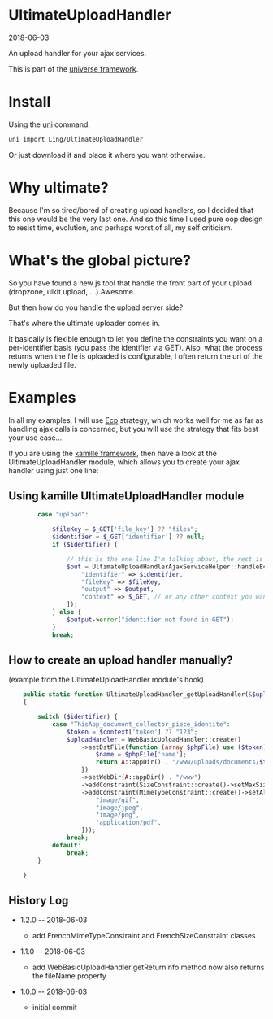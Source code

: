 UltimateUploadHandler
===========
2018-06-03



An upload handler for your ajax services.


This is part of the [universe framework](https://github.com/karayabin/universe-snapshot).


Install
==========
Using the [uni](https://github.com/lingtalfi/universe-naive-importer) command.
```bash
uni import Ling/UltimateUploadHandler
```

Or just download it and place it where you want otherwise.




Why ultimate?
=================
Because I'm so tired/bored of creating upload handlers, so I decided that this one would be the very last one.
And so this time I used pure oop design to resist time, evolution, and perhaps worst of all, my self criticism.




What's the global picture?
===================

So you have found a new js tool that handle the front part of your upload (dropzone, uikit upload, ...)
Awesome.

But then how do you handle the upload server side?

That's where the ultimate uploader comes in.

It basically is flexible enough to let you define the constraints you want on a per-identifier basis
(you pass the identifier via GET). Also, what the process returns when the file is uploaded is configurable,
I often return the uri of the newly uploaded file.




Examples
=============

In all my examples, I will use [Ecp](https://github.com/lingtalfi/Ecp) strategy,
which works well for me as far as handling ajax calls is concerned,
but you will use the strategy that fits best your use case...



If you are using the [kamille framework](https://github.com/lingtalfi/kamille),
then have a look at the UltimateUploadHandler module, which allows you to create your
ajax handler using just one line:



Using kamille UltimateUploadHandler module
------------------------

```php
        case "upload":

            $fileKey = $_GET['file_key'] ?? "files";
            $identifier = $_GET['identifier'] ?? null;
            if ($identifier) {

                // this is the one line I'm talking about, the rest is just ecp piping...
                $out = UltimateUploadHandlerAjaxServiceHelper::handleEcpUpload([
                    "identifier" => $identifier,
                    "fileKey" => $fileKey,
                    "output" => $output,
                    "context" => $_GET, // or any other context you want
                ]);
            } else {
                $output->error("identifier not found in GET");
            }
            break;
```


How to create an upload handler manually?
---------------------

(example from the UltimateUploadHandler module's hook)

```php
    public static function UltimateUploadHandler_getUploadHandler(&$uploadHandler, string $identifier, array $context = [])
    {

        switch ($identifier) {
            case "ThisApp_document_collector_piece_identite":
                $token = $context['token'] ?? "123";
                $uploadHandler = WebBasicUploadHandler::create()
                    ->setDstFile(function (array $phpFile) use ($token) {
                        $name = $phpFile['name'];
                        return A::appDir() . "/www/uploads/documents/$token/$name";
                    })
                    ->setWebDir(A::appDir() . "/www")
                    ->addConstraint(SizeConstraint::create()->setMaxSize("5M"))
                    ->addConstraint(MimeTypeConstraint::create()->setAllowedMimeTypes([
                        "image/gif",
                        "image/jpeg",
                        "image/png",
                        "application/pdf",
                    ]));
                break;
            default:
                break;
        }

    }
```



History Log
------------------

- 1.2.0 -- 2018-06-03

    - add FrenchMimeTypeConstraint and FrenchSizeConstraint classes

- 1.1.0 -- 2018-06-03

    - add WebBasicUploadHandler getReturnInfo method now also returns the fileName property

- 1.0.0 -- 2018-06-03

    - initial commit